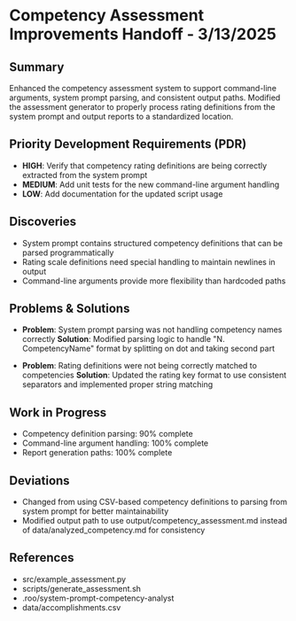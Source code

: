 # Competency Assessment Improvements Handoff - 3/13/2025

## Summary
Enhanced the competency assessment system to support command-line arguments, system prompt parsing, and consistent output paths. Modified the assessment generator to properly process rating definitions from the system prompt and output reports to a standardized location.

## Priority Development Requirements (PDR)

- **HIGH**: Verify that competency rating definitions are being correctly extracted from the system prompt
- **MEDIUM**: Add unit tests for the new command-line argument handling
- **LOW**: Add documentation for the updated script usage

## Discoveries
- System prompt contains structured competency definitions that can be parsed programmatically
- Rating scale definitions need special handling to maintain newlines in output
- Command-line arguments provide more flexibility than hardcoded paths

## Problems & Solutions
- **Problem**: System prompt parsing was not handling competency names correctly
  **Solution**: Modified parsing logic to handle "N. CompetencyName" format by splitting on dot and taking second part

- **Problem**: Rating definitions were not being correctly matched to competencies
  **Solution**: Updated the rating key format to use consistent separators and implemented proper string matching

## Work in Progress
- Competency definition parsing: 90% complete
- Command-line argument handling: 100% complete
- Report generation paths: 100% complete

## Deviations
- Changed from using CSV-based competency definitions to parsing from system prompt for better maintainability
- Modified output path to use output/competency_assessment.md instead of data/analyzed_competency.md for consistency

## References
- src/example_assessment.py
- scripts/generate_assessment.sh
- .roo/system-prompt-competency-analyst
- data/accomplishments.csv
